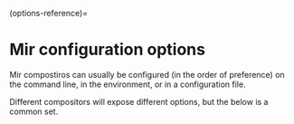 (options-reference)=

# Mir configuration options

Mir compostiros can usually be configured (in the order of preference) on the command line, in the environment, or in a configuration file.

Different compositors will expose different options, but the below is a common set.

```{include} options.md.include

```
